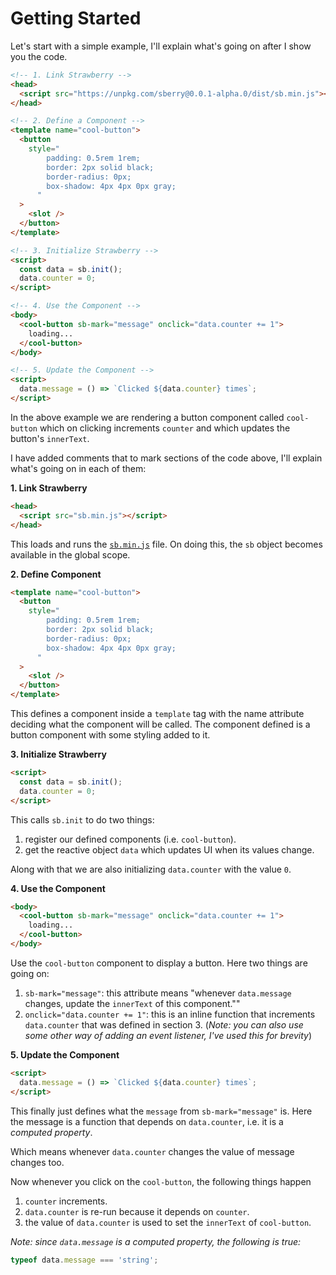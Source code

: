 # Getting Started

Let's start with a simple example, I'll explain what's going on after I show you the code.

```html
<!-- 1. Link Strawberry -->
<head>
  <script src="https://unpkg.com/sberry@0.0.1-alpha.0/dist/sb.min.js"></script>
</head>

<!-- 2. Define a Component -->
<template name="cool-button">
  <button
    style="
        padding: 0.5rem 1rem;
        border: 2px solid black;
        border-radius: 0px;
        box-shadow: 4px 4px 0px gray;
      "
  >
    <slot />
  </button>
</template>

<!-- 3. Initialize Strawberry -->
<script>
  const data = sb.init();
  data.counter = 0;
</script>

<!-- 4. Use the Component -->
<body>
  <cool-button sb-mark="message" onclick="data.counter += 1">
    loading...
  </cool-button>
</body>

<!-- 5. Update the Component -->
<script>
  data.message = () => `Clicked ${data.counter} times`;
</script>
```

In the above example we are rendering a button component called `cool-button`
which on clicking increments `counter` and which updates the button's
`innerText`.

I have added comments that to mark sections of the code above, I'll explain what's going on in each of them:

**1. Link Strawberry**

```html
<head>
  <script src="sb.min.js"></script>
</head>
```

This loads and runs the
[`sb.min.js`](https://github.com/18alantom/strawberry/blob/main/dist/sb.min.js)
file. On doing this, the `sb` object becomes available in the global scope.

**2. Define Component**

```html
<template name="cool-button">
  <button
    style="
        padding: 0.5rem 1rem;
        border: 2px solid black;
        border-radius: 0px;
        box-shadow: 4px 4px 0px gray;
      "
  >
    <slot />
  </button>
</template>
```

This defines a component inside a `template` tag with the
name attribute deciding what the component will be called. The component
defined is a button component with some styling added to it.

**3. Initialize Strawberry**

```html
<script>
  const data = sb.init();
  data.counter = 0;
</script>
```

This calls `sb.init` to do two things:

1. register our defined components (i.e. `cool-button`).
2. get the reactive object `data` which updates UI when its values change.

Along with that we are also initializing `data.counter` with the value `0`.

**4. Use the Component**

```html
<body>
  <cool-button sb-mark="message" onclick="data.counter += 1">
    loading...
  </cool-button>
</body>
```

Use the `cool-button` component to display a button. Here two things are going on:

1. `sb-mark="message"`: this attribute means "whenever `data.message` changes,
   update the `innerText` of this component.""
2. `onclick="data.counter += 1"`: this is an inline function that increments
   `data.counter` that was defined in section 3. (_Note: you can also use some other way of adding an event listener, I've used this for brevity_)

**5. Update the Component**

```html
<script>
  data.message = () => `Clicked ${data.counter} times`;
</script>
```

This finally just defines what the `message` from `sb-mark="message"` is. Here
the message is a function that depends on `data.counter`, i.e. it is a _computed property_.

Which means whenever `data.counter` changes the value of message changes too.

Now whenever you click on the `cool-button`, the following things happen

1. `counter` increments.
2. `data.counter` is re-run because it depends on `counter`.
3. the value of `data.counter` is used to set the `innerText` of `cool-button`.

_Note: since `data.message` is a computed property, the following is true:_

```javascript
typeof data.message === 'string';
```
